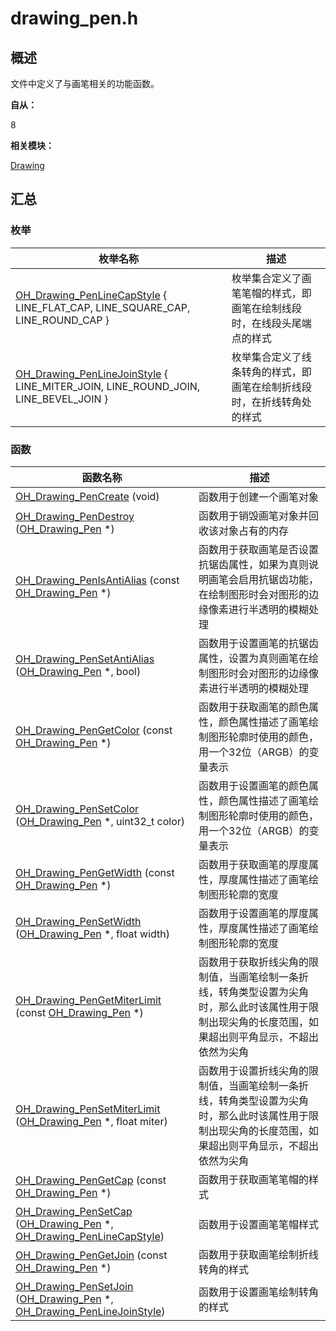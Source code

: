 # drawing_pen.h


## 概述

文件中定义了与画笔相关的功能函数。

**自从：**

8

**相关模块：**

[Drawing](_drawing.md)


## 汇总


### 枚举

| 枚举名称 | 描述 |
| -------- | -------- |
| [OH_Drawing_PenLineCapStyle](_drawing.md#ohdrawingpenlinecapstyle) { LINE_FLAT_CAP, LINE_SQUARE_CAP, LINE_ROUND_CAP } | 枚举集合定义了画笔笔帽的样式，即画笔在绘制线段时，在线段头尾端点的样式 |
| [OH_Drawing_PenLineJoinStyle](_drawing.md#ohdrawingpenlinejoinstyle) { LINE_MITER_JOIN, LINE_ROUND_JOIN, LINE_BEVEL_JOIN } | 枚举集合定义了线条转角的样式，即画笔在绘制折线段时，在折线转角处的样式 |


### 函数

| 函数名称 | 描述 |
| -------- | -------- |
| [OH_Drawing_PenCreate](_drawing.md#ohdrawingpencreate) (void) | 函数用于创建一个画笔对象 |
| [OH_Drawing_PenDestroy](_drawing.md#ohdrawingpendestroy) ([OH_Drawing_Pen](_drawing.md#ohdrawingpen) \*) | 函数用于销毁画笔对象并回收该对象占有的内存 |
| [OH_Drawing_PenIsAntiAlias](_drawing.md#ohdrawingpenisantialias) (const [OH_Drawing_Pen](_drawing.md#ohdrawingpen) \*) | 函数用于获取画笔是否设置抗锯齿属性，如果为真则说明画笔会启用抗锯齿功能，在绘制图形时会对图形的边缘像素进行半透明的模糊处理 |
| [OH_Drawing_PenSetAntiAlias](_drawing.md#ohdrawingpensetantialias) ([OH_Drawing_Pen](_drawing.md#ohdrawingpen) \*, bool) | 函数用于设置画笔的抗锯齿属性，设置为真则画笔在绘制图形时会对图形的边缘像素进行半透明的模糊处理 |
| [OH_Drawing_PenGetColor](_drawing.md#ohdrawingpengetcolor) (const [OH_Drawing_Pen](_drawing.md#ohdrawingpen) \*) | 函数用于获取画笔的颜色属性，颜色属性描述了画笔绘制图形轮廓时使用的颜色，用一个32位（ARGB）的变量表示 |
| [OH_Drawing_PenSetColor](_drawing.md#ohdrawingpensetcolor) ([OH_Drawing_Pen](_drawing.md#ohdrawingpen) \*, uint32_t color) | 函数用于设置画笔的颜色属性，颜色属性描述了画笔绘制图形轮廓时使用的颜色，用一个32位（ARGB）的变量表示 |
| [OH_Drawing_PenGetWidth](_drawing.md#ohdrawingpengetwidth) (const [OH_Drawing_Pen](_drawing.md#ohdrawingpen) \*) | 函数用于获取画笔的厚度属性，厚度属性描述了画笔绘制图形轮廓的宽度 |
| [OH_Drawing_PenSetWidth](_drawing.md#ohdrawingpensetwidth) ([OH_Drawing_Pen](_drawing.md#ohdrawingpen) \*, float width) | 函数用于设置画笔的厚度属性，厚度属性描述了画笔绘制图形轮廓的宽度 |
| [OH_Drawing_PenGetMiterLimit](_drawing.md#ohdrawingpengetmiterlimit) (const [OH_Drawing_Pen](_drawing.md#ohdrawingpen) \*) | 函数用于获取折线尖角的限制值，当画笔绘制一条折线，转角类型设置为尖角时，那么此时该属性用于限制出现尖角的长度范围，如果超出则平角显示，不超出依然为尖角 |
| [OH_Drawing_PenSetMiterLimit](_drawing.md#ohdrawingpensetmiterlimit) ([OH_Drawing_Pen](_drawing.md#ohdrawingpen) \*, float miter) | 函数用于设置折线尖角的限制值，当画笔绘制一条折线，转角类型设置为尖角时，那么此时该属性用于限制出现尖角的长度范围，如果超出则平角显示，不超出依然为尖角 |
| [OH_Drawing_PenGetCap](_drawing.md#ohdrawingpengetcap) (const [OH_Drawing_Pen](_drawing.md#ohdrawingpen) \*) | 函数用于获取画笔笔帽的样式 |
| [OH_Drawing_PenSetCap](_drawing.md#ohdrawingpensetcap) ([OH_Drawing_Pen](_drawing.md#ohdrawingpen) \*, [OH_Drawing_PenLineCapStyle](_drawing.md#ohdrawingpenlinecapstyle)) | 函数用于设置画笔笔帽样式 |
| [OH_Drawing_PenGetJoin](_drawing.md#ohdrawingpengetjoin) (const [OH_Drawing_Pen](_drawing.md#ohdrawingpen) \*) | 函数用于获取画笔绘制折线转角的样式 |
| [OH_Drawing_PenSetJoin](_drawing.md#ohdrawingpensetjoin) ([OH_Drawing_Pen](_drawing.md#ohdrawingpen) \*, [OH_Drawing_PenLineJoinStyle](_drawing.md#ohdrawingpenlinejoinstyle)) | 函数用于设置画笔绘制转角的样式 |
